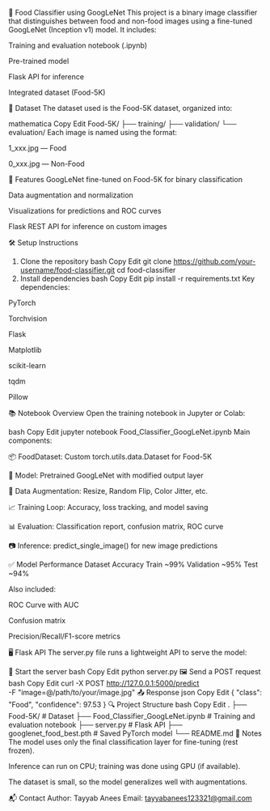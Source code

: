🍔 Food Classifier using GoogLeNet
This project is a binary image classifier that distinguishes between food and non-food images using a fine-tuned GoogLeNet (Inception v1) model. It includes:

Training and evaluation notebook (.ipynb)

Pre-trained model

Flask API for inference

Integrated dataset (Food-5K)

📁 Dataset
The dataset used is the Food-5K dataset, organized into:

mathematica
Copy
Edit
Food-5K/
├── training/
├── validation/
└── evaluation/
Each image is named using the format:

1_xxx.jpg — Food

0_xxx.jpg — Non-Food

🚀 Features
GoogLeNet fine-tuned on Food-5K for binary classification

Data augmentation and normalization

Visualizations for predictions and ROC curves

Flask REST API for inference on custom images

🛠️ Setup Instructions
1. Clone the repository
bash
Copy
Edit
git clone https://github.com/your-username/food-classifier.git
cd food-classifier
2. Install dependencies
bash
Copy
Edit
pip install -r requirements.txt
Key dependencies:

PyTorch

Torchvision

Flask

Matplotlib

scikit-learn

tqdm

Pillow

📚 Notebook Overview
Open the training notebook in Jupyter or Colab:

bash
Copy
Edit
jupyter notebook Food_Classifier_GoogLeNet.ipynb
Main components:

📦 FoodDataset: Custom torch.utils.data.Dataset for Food-5K

🧠 Model: Pretrained GoogLeNet with modified output layer

🔁 Data Augmentation: Resize, Random Flip, Color Jitter, etc.

📈 Training Loop: Accuracy, loss tracking, and model saving

📊 Evaluation: Classification report, confusion matrix, ROC curve

📷 Inference: predict_single_image() for new image predictions

✅ Model Performance
Dataset	Accuracy
Train	~99%
Validation	~95%
Test	~94%

Also included:

ROC Curve with AUC

Confusion matrix

Precision/Recall/F1-score metrics

🖥️ Flask API
The server.py file runs a lightweight API to serve the model:

🔧 Start the server
bash
Copy
Edit
python server.py
🖼️ Send a POST request
bash
Copy
Edit
curl -X POST http://127.0.0.1:5000/predict \
     -F "image=@/path/to/your/image.jpg"
📤 Response
json
Copy
Edit
{
  "class": "Food",
  "confidence": 97.53
}
🔍 Project Structure
bash
Copy
Edit
.
├── Food-5K/                  # Dataset
├── Food_Classifier_GoogLeNet.ipynb  # Training and evaluation notebook
├── server.py                 # Flask API
├── googlenet_food_best.pth  # Saved PyTorch model
└── README.md
📌 Notes
The model uses only the final classification layer for fine-tuning (rest frozen).

Inference can run on CPU; training was done using GPU (if available).

The dataset is small, so the model generalizes well with augmentations.

📬 Contact
Author: Tayyab Anees
Email: tayyabanees123321@gmail.com
